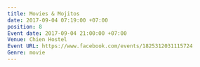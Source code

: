 ```yaml
---
title: Movies & Mojitos
date: 2017-09-04 07:19:00 +07:00
position: 8
Event date: 2017-09-04 21:00:00 +07:00
Venue: Chien Hostel
Event URL: https://www.facebook.com/events/1825312031115724
Genre: movie
---
```


